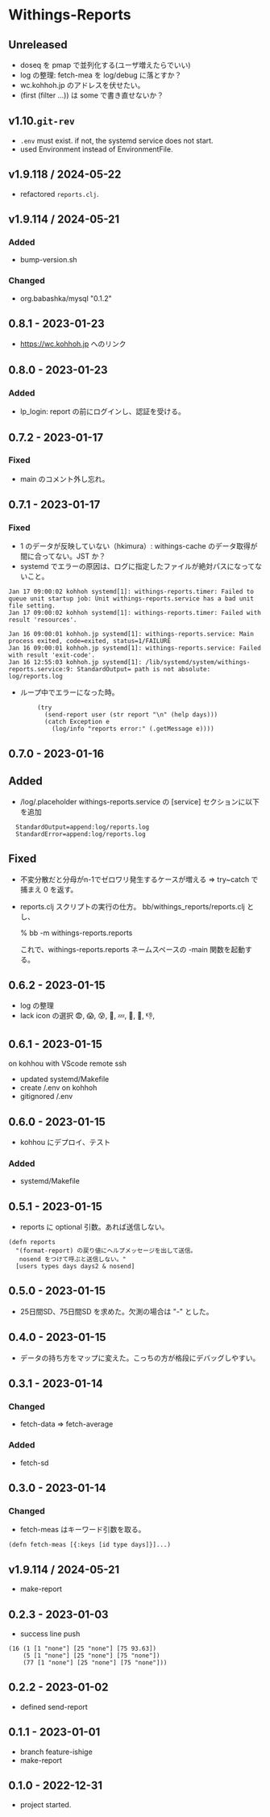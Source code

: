 # Withings-Reports

## Unreleased
- doseq を pmap で並列化する(ユーザ増えたらでいい)
- log の整理: fetch-mea を log/debug に落とすか？
- wc.kohhoh.jp のアドレスを伏せたい。
- (first (filter ...)) は some で書き直せないか？

## v1.10.`git-rev`
- `.env` must exist. if not, the systemd service does not start.
- used Environment instead of EnvironmentFile.


## v1.9.118 / 2024-05-22
- refactored `reports.clj`.

## v1.9.114 / 2024-05-21
### Added
- bump-version.sh
### Changed
- org.babashka/mysql "0.1.2"

## 0.8.1 - 2023-01-23
- https://wc.kohhoh.jp へのリンク

## 0.8.0 - 2023-01-23
### Added
- lp_login: report の前にログインし、認証を受ける。

## 0.7.2 - 2023-01-17
### Fixed
- main のコメント外し忘れ。

## 0.7.1 - 2023-01-17
### Fixed
- 1 のデータが反映していない（hkimura）: withings-cache のデータ取得が間に合ってない。JST か？
- systemd でエラーの原因は、ログに指定したファイルが絶対パスになってないこと。
```
Jan 17 09:00:02 kohhoh systemd[1]: withings-reports.timer: Failed to queue unit startup job: Unit withings-reports.service has a bad unit file setting.
Jan 17 09:00:02 kohhoh systemd[1]: withings-reports.timer: Failed with result 'resources'.

Jan 16 09:00:01 kohhoh.jp systemd[1]: withings-reports.service: Main process exited, code=exited, status=1/FAILURE
Jan 16 09:00:01 kohhoh.jp systemd[1]: withings-reports.service: Failed with result 'exit-code'.
Jan 16 12:55:03 kohhoh.jp systemd[1]: /lib/systemd/system/withings-reports.service:9: StandardOutput= path is not absolute: log/reports.log
```
- ループ中でエラーになった時。
```
        (try
          (send-report user (str report "\n" (help days)))
          (catch Exception e
            (log/info "reports error:" (.getMessage e))))
```

## 0.7.0 - 2023-01-16
## Added
- /log/.placeholder
  withings-reports.service の [service] セクションに以下を追加

```
  StandardOutput=append:log/reports.log
  StandardError=append:log/reports.log
```
## Fixed
- 不変分散だと分母がn-1でゼロワリ発生するケースが増える
  => try~catch で捕まえ 0 を返す。
- reports.clj スクリプトの実行の仕方。
  bb/withings_reports/reports.clj とし、

  % bb -m withings-reports.reports

  これで、withings-reports.reports ネームスペースの -main 関数を起動する。

## 0.6.2 - 2023-01-15
- log の整理
- lack icon の選択 😨, 😱, 😰, 🌚, 💤, 🤢, 👻, 👎,
## 0.6.1 - 2023-01-15
on kohhou with VScode remote ssh
- updated systemd/Makefile
- create /.env on kohhoh
- gitignored /.env

## 0.6.0 - 2023-01-15
- kohhou にデプロイ、テスト
### Added
- systemd/Makefile

## 0.5.1 - 2023-01-15
- reports に optional 引数。あれば送信しない。
```
(defn reports
  "(format-report) の戻り値にヘルプメッセージを出して送信。
   nosend をつけて呼ぶと送信しない。"
  [users types days days2 & nosend]
```

## 0.5.0 - 2023-01-15
- 25日間SD、75日間SD を求めた。欠測の場合は "-" とした。

## 0.4.0 - 2023-01-15
- データの持ち方をマップに変えた。こっちの方が格段にデバッグしやすい。

## 0.3.1 - 2023-01-14
### Changed
- fetch-data => fetch-average
### Added
- fetch-sd

## 0.3.0 - 2023-01-14
### Changed
- fetch-meas はキーワード引数を取る。
```
(defn fetch-meas [{:keys [id type days]}]...)
```

## v1.9.114 / 2024-05-21
- make-report

## 0.2.3 - 2023-01-03
- success line push
```
(16 (1 [1 "none"] [25 "none"] [75 93.63])
    (5 [1 "none"] [25 "none"] [75 "none"])
    (77 [1 "none"] [25 "none"] [75 "none"]))
```

## 0.2.2 - 2023-01-02
- defined send-report

## 0.1.1 - 2023-01-01
- branch feature-ishige
- make-report

## 0.1.0 - 2022-12-31
- project started.
